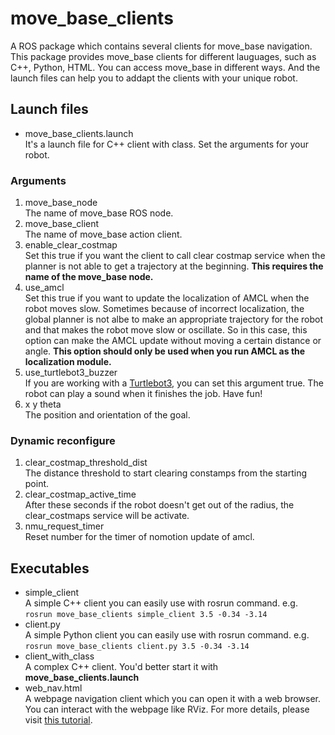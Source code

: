 # move_base_clients
A ROS package which contains several clients for move_base navigation.  
This package provides move_base clients for different lauguages, such as C++, Python, HTML. You can access move_base in different ways. And the launch files can help you to addapt the clients with your unique robot.  
## Launch files
* move_base_clients.launch  
It's a launch file for C++ client with class. Set the arguments for your robot.  
### Arguments
1. move_base_node  
The name of move_base ROS node.
2. move_base_client  
The name of move_base action client.  
3. enable_clear_costmap  
Set this true if you want the client to call clear costmap service when the planner is not able to get a trajectory at the beginning. **This requires the name of the move_base node.**  
4. use_amcl  
Set this true if you want to update the localization of AMCL when the robot moves slow. Sometimes because of incorrect localization, the global planner is not albe to make an appropriate trajectory for the robot and that makes the robot move slow or oscillate. So in this case, this option can make the AMCL update without moving a certain distance or angle. **This option should only be used when you run AMCL as the localization module.**  
5. use_turtlebot3_buzzer  
If you are working with a [Turtlebot3](http://emanual.robotis.com/docs/en/platform/turtlebot3/overview/), you can set this argument true. The robot can play a sound when it finishes the job. Have fun!  
6. x y theta  
The position and orientation of the goal.  
### Dynamic reconfigure
1. clear_costmap_threshold_dist  
The distance threshold to start clearing constamps from the starting point.  
2. clear_costmap_active_time  
After these seconds if the robot doesn't get out of the radius, the clear_costmaps service will be activate.  
3. nmu_request_timer  
Reset number for the timer of nomotion update of amcl.  
## Executables
* simple_client  
A simple C++ client you can easily use with rosrun command. e.g.  
`rosrun move_base_clients simple_client 3.5 -0.34 -3.14`
* client.py  
A simple Python client you can easily use with rosrun command. e.g.  
`rosrun move_base_clients client.py 3.5 -0.34 -3.14`
* client_with_class  
A complex C++ client. You'd better start it with **move_base_clients.launch** 
* web_nav.html  
A webpage navigation client which you can open it with a web browser. You can interact with the webpage like RViz. For more details, please visit [this tutorial](http://wiki.ros.org/nav2djs/Tutorials/CreatingABasicNav2DWidget).  